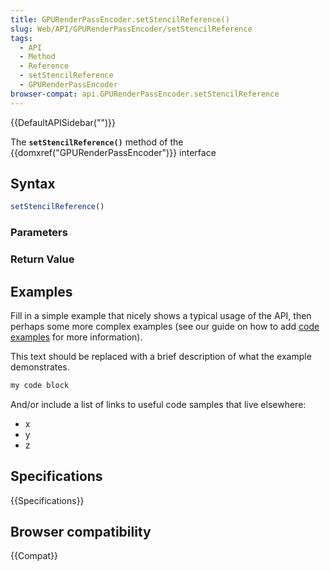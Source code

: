 ```yaml
---
title: GPURenderPassEncoder.setStencilReference()
slug: Web/API/GPURenderPassEncoder/setStencilReference
tags:
  - API
  - Method
  - Reference
  - setStencilReference
  - GPURenderPassEncoder
browser-compat: api.GPURenderPassEncoder.setStencilReference
---
```

{{DefaultAPISidebar("")}}

The **`setStencilReference()`** method of the {{domxref("GPURenderPassEncoder")}} interface 

## Syntax

```js
setStencilReference()
```

### Parameters



### Return Value



## Examples

Fill in a simple example that nicely shows a typical usage of the API, then perhaps some more complex examples (see our guide on how to add [code examples](/en-US/docs/MDN/Contribute/Structures/Code_examples) for more information).

This text should be replaced with a brief description of what the example demonstrates.

```js
my code block
```

And/or include a list of links to useful code samples that live elsewhere:

*   x
*   y
*   z

## Specifications

{{Specifications}}

## Browser compatibility

{{Compat}}

